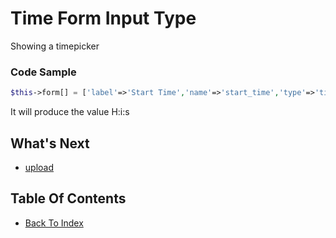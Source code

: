 # Time Form Input Type
Showing a timepicker

### Code Sample
```php
$this->form[] = ['label'=>'Start Time','name'=>'start_time','type'=>'time'];
```
It will produce the value H:i:s

## What's Next
- [upload](./form-upload.md)

## Table Of Contents
- [Back To Index](./index.md)